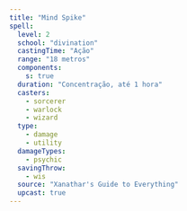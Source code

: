 ```yaml
---
title: "Mind Spike"
spell:
  level: 2
  school: "divination"
  castingTime: "Ação"
  range: "18 metros"
  components:
    s: true
  duration: "Concentração, até 1 hora"
  casters:
    - sorcerer
    - warlock
    - wizard
  type:
    - damage
    - utility
  damageTypes:
    - psychic
  savingThrow:
    - wis
  source: "Xanathar's Guide to Everything"
  upcast: true
---
```

